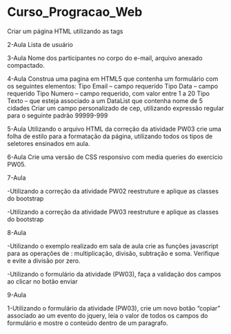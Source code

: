 # Curso_Progracao_Web
Criar um página HTML utilizando as tags

2-Aula  Lista de usuário

3-Aula Nome dos participantes no corpo do e-mail, arquivo anexado compactado.

4-Aula 
Construa uma pagina em HTML5 que contenha um formulário com os seguintes elementos:
Tipo Email – campo requerido
Tipo Data – campo requerido
Tipo Numero – campo requerido, com valor entre 1 a 20
Tipo Texto – que esteja associado a um DataList  que contenha nome de 5 cidades
Criar um campo personalizado de cep, utilizando expressão regular para o seguinte padrão 99999-999

5-Aula
Utilizando o arquivo HTML da correção da atividade PW03 crie uma folha de estilo para a formatação da página, utilizando todos os tipos de seletores ensinados em aula.

6-Aula
Crie uma versão de CSS responsivo com media queries do exercicio PW05.

7-Aula

-Utilizando a correção da atividade PW02 reestruture e aplique as classes do bootstrap

-Utilizando a correção da atividade PW03 reestruture e aplique as classes do bootstrap

8-Aula

-Utilizando o exemplo realizado em sala de aula crie as funções javascript para as operações de : multiplicação, divisão, subtração e soma.
Verifique e evite a divisão por zero.

-Utilizando o formulário da atividade (PW03), faça a validação dos campos ao clicar no botão enviar

9-Aula

1-Utilizando o formulário da atividade (PW03), crie um novo botão “copiar” associado ao um evento do jquery, leia o valor de todos os campos do formulário e mostre o conteúdo dentro de um paragrafo.
